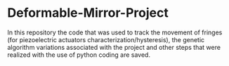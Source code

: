 # Deformable-Mirror-Project
In this repository the code that was used to track the movement of fringes (for piezoelectric actuators  characterization/hysteresis), the genetic algorithm variations associated with the project and  other steps that were realized with the use of python coding are saved.
